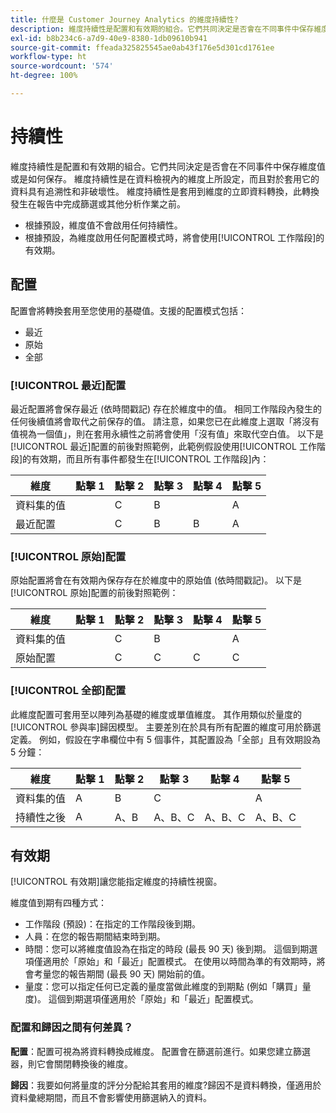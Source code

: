 ```yaml
---
title: 什麼是 Customer Journey Analytics 的維度持續性?
description: 維度持續性是配置和有效期的組合。它們共同決定是否會在不同事件中保存維度值或是如何保存。
exl-id: b8b234c6-a7d9-40e9-8380-1db09610b941
source-git-commit: ffeada325825545ae0ab43f176e5d301cd1761ee
workflow-type: ht
source-wordcount: '574'
ht-degree: 100%

---
```


# 持續性

維度持續性是配置和有效期的組合。它們共同決定是否會在不同事件中保存維度值或是如何保存。 維度持續性是在資料檢視內的維度上所設定，而且對於套用它的資料具有追溯性和非破壞性。 維度持續性是套用到維度的立即資料轉換，此轉換發生在報告中完成篩選或其他分析作業之前。

* 根據預設，維度值不會啟用任何持續性。
* 根據預設，為維度啟用任何配置模式時，將會使用[!UICONTROL 工作階段]的有效期。

## 配置

配置會將轉換套用至您使用的基礎值。支援的配置模式包括：

* 最近
* 原始
* 全部

### [!UICONTROL 最近]配置

最近配置將會保存最近 (依時間戳記) 存在於維度中的值。 相同工作階段內發生的任何後續值將會取代之前保存的值。 請注意，如果您已在此維度上選取「將沒有值視為一個值」，則在套用永續性之前將會使用「沒有值」來取代空白值。 以下是[!UICONTROL 最近]配置的前後對照範例，此範例假設使用[!UICONTROL 工作階段]的有效期，而且所有事件都發生在[!UICONTROL 工作階段]內：

| 維度 | 點擊 1 | 點擊 2 | 點擊 3 | 點擊 4 | 點擊 5 |
| --- | --- | --- | --- | --- | --- |
| 資料集的值 |  | C | B |  | A |
| 最近配置 |  | C | B | B | A |

### [!UICONTROL 原始]配置

原始配置將會在有效期內保存存在於維度中的原始值 (依時間戳記)。 以下是[!UICONTROL 原始]配置的前後對照範例：

| 維度 | 點擊 1 | 點擊 2 | 點擊 3 | 點擊 4 | 點擊 5 |
| --- | --- | --- | --- | --- | --- |
| 資料集的值 |  | C | B |  | A |
| 原始配置 |  | C | C | C | C |

### [!UICONTROL 全部]配置

此維度配置可套用至以陣列為基礎的維度或單值維度。 其作用類似於量度的[!UICONTROL 參與率]歸因模型。 主要差別在於具有所有配置的維度可用於篩選定義。 例如，假設在字串欄位中有 5 個事件，其配置設為「全部」且有效期設為 5 分鐘：

| 維度 | 點擊 1 | 點擊 2 | 點擊 3 | 點擊 4 | 點擊 5 |
| --- | --- | --- | --- | --- | --- |
| 資料集的值 | A | B | C |  | A |
| 持續性之後 | A | A、B | A、B、C | A、B、C | A、B、C |

## 有效期

[!UICONTROL 有效期]讓您能指定維度的持續性視窗。

維度值到期有四種方式：

* 工作階段 (預設)：在指定的工作階段後到期。
* 人員：在您的報告期間結束時到期。
* 時間：您可以將維度值設為在指定的時段 (最長 90 天) 後到期。 這個到期選項僅適用於「原始」和「最近」配置模式。 在使用以時間為準的有效期時，將會考量您的報告期間 (最長 90 天) 開始前的值。
* 量度：您可以指定任何已定義的量度當做此維度的到期點 (例如「購買」量度)。 這個到期選項僅適用於「原始」和「最近」配置模式。

### 配置和歸因之間有何差異？

**配置**：配置可視為將資料轉換成維度。 配置會在篩選前進行。如果您建立篩選器，則它會關閉轉換後的維度。

**歸因**：我要如何將量度的評分分配給其套用的維度?歸因不是資料轉換，僅適用於資料彙總期間，而且不會影響使用篩選納入的資料。
